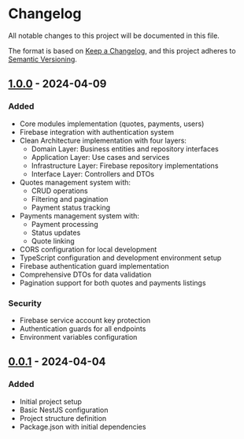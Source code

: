 # Changelog
All notable changes to this project will be documented in this file.

The format is based on [Keep a Changelog](https://keepachangelog.com/en/1.0.0/),
and this project adheres to [Semantic Versioning](https://semver.org/spec/v2.0.0.html).

## [1.0.0] - 2024-04-09

### Added
- Core modules implementation (quotes, payments, users)
- Firebase integration with authentication system
- Clean Architecture implementation with four layers:
  - Domain Layer: Business entities and repository interfaces
  - Application Layer: Use cases and services
  - Infrastructure Layer: Firebase repository implementations
  - Interface Layer: Controllers and DTOs
- Quotes management system with:
  - CRUD operations
  - Filtering and pagination
  - Payment status tracking
- Payments management system with:
  - Payment processing
  - Status updates
  - Quote linking
- CORS configuration for local development
- TypeScript configuration and development environment setup
- Firebase authentication guard implementation
- Comprehensive DTOs for data validation
- Pagination support for both quotes and payments listings

### Security
- Firebase service account key protection
- Authentication guards for all endpoints
- Environment variables configuration

## [0.0.1] - 2024-04-04

### Added
- Initial project setup
- Basic NestJS configuration
- Project structure definition
- Package.json with initial dependencies

[1.0.0]: https://github.com/JohanBustos/stoky-app-back/compare/v0.0.1...v1.0.0
[0.0.1]: https://github.com/JohanBustos/stoky-app-back/releases/tag/v0.0.1
